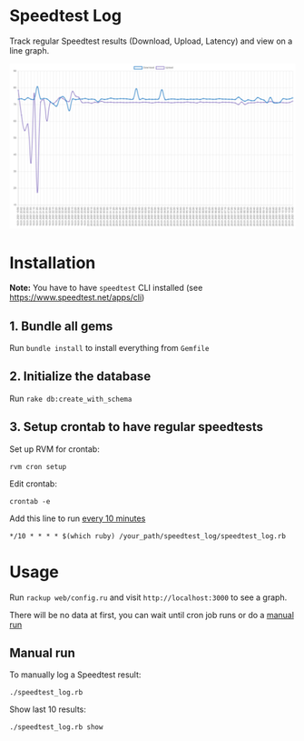 # Speedtest Log

Track regular Speedtest results (Download, Upload, Latency) and view on a line graph.

![A chart of collected data](data.png)

# Installation

**Note:** You have to have `speedtest` CLI installed (see https://www.speedtest.net/apps/cli)

## 1. Bundle all gems

Run `bundle install` to install everything from `Gemfile`

## 2. Initialize the database

Run `rake db:create_with_schema`

## 3. Setup crontab to have regular speedtests

Set up RVM for crontab:

```
rvm cron setup
```

Edit crontab:

```
crontab -e
```

Add this line to run [every 10 minutes](https://crontab.guru/#*/10_*_*_*_*)

```
*/10 * * * * $(which ruby) /your_path/speedtest_log/speedtest_log.rb
```

# Usage

Run `rackup web/config.ru` and visit `http://localhost:3000` to see a
graph.

There will be no data at first, you can wait until cron job runs or do a [manual run](#manual-run)
## Manual run

To manually log a Speedtest result:

```
./speedtest_log.rb
```

Show last 10 results:

```
./speedtest_log.rb show
```
